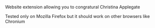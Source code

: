 Website extension allowing you to congratural Christina Applegate

Tested only on Mozilla Firefox but it should work on other browsers like Chronium
